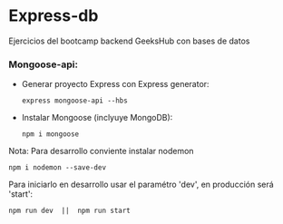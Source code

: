 # Express-db
Ejercicios del bootcamp backend GeeksHub con bases de datos

### Mongoose-api:

- Generar proyecto Express con Express generator:

    ``` express mongoose-api --hbs ```

- Instalar Mongoose (inclyuye MongoDB):

    ``` npm i mongoose ```

Nota: Para desarrollo conviente instalar nodemon

``` npm i nodemon --save-dev ```

Para iniciarlo en desarrollo usar el paramétro 'dev', en producción será 'start':

``` npm run dev  ||  npm run start ```